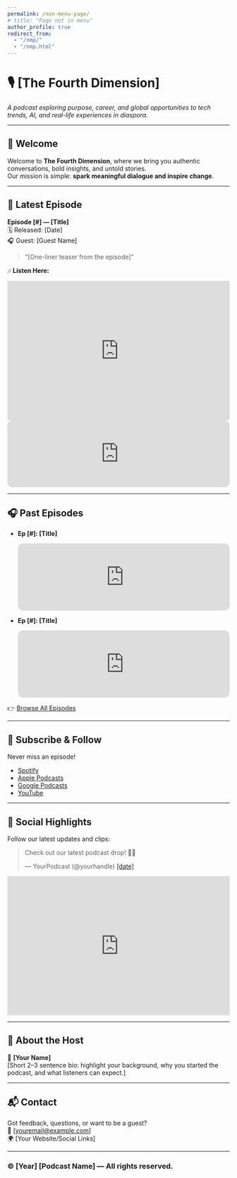 ```yaml
---
permalink: /non-menu-page/
# title: "Page not in menu"
author_profile: true
redirect_from: 
  - "/nmp/"
  - "/nmp.html"
---
```

# 🎙️ [The Fourth Dimension]

_A podcast exploring purpose, career, and global opportunities to tech trends, AI, and real-life experiences in diaspora._

---

## 👋 Welcome  
Welcome to **The Fourth Dimension**, where we bring you authentic conversations, bold insights, and untold stories.  
Our mission is simple: **spark meaningful dialogue and inspire change**.  

---

## 📢 Latest Episode  

**Episode [#] — [Title]**  
🗓️ Released: [Date]  
🎧 Guest: [Guest Name]  

> "[One-liner teaser from the episode]"  

🎶 **Listen Here:**  


<!-- YouTube Embed -->
<iframe width="100%" height="315" 
src="https://www.youtube.com/watch?v=ZSSSeRvRtQI" 
title="YouTube video player" frameborder="0" 
allow="accelerometer; autoplay; clipboard-write; encrypted-media; gyroscope; picture-in-picture" 
allowfullscreen></iframe>  

<!-- Spotify Embed -->
<iframe style="border-radius:12px" 
src="https://open.spotify.com/embed/episode/your-episode-id?utm_source=generator" 
width="100%" height="152" frameBorder="0" allowfullscreen="" 
allow="autoplay; clipboard-write; encrypted-media; fullscreen; picture-in-picture"></iframe>

---

## 🎧 Past Episodes  

- **Ep [#]: [Title]**  
  <iframe style="border-radius:12px" 
  src="https://open.spotify.com/embed/episode/your-old-episode-id" 
  width="100%" height="152" frameBorder="0" allowfullscreen="" 
  allow="autoplay; clipboard-write; encrypted-media; fullscreen; picture-in-picture"></iframe>  

- **Ep [#]: [Title]**  
  <iframe style="border-radius:12px" 
  src="https://open.spotify.com/embed/episode/your-old-episode-id" 
  width="100%" height="152" frameBorder="0" allowfullscreen="" 
  allow="autoplay; clipboard-write; encrypted-media; fullscreen; picture-in-picture"></iframe>  

👉 [Browse All Episodes](#)  

---

## 📲 Subscribe & Follow  

Never miss an episode!  
- [Spotify](#)  
- [Apple Podcasts](#)  
- [Google Podcasts](#)  
- [YouTube](#)  

---

## 🔗 Social Highlights  

Follow our latest updates and clips:  

<!-- Twitter/X Embed -->
<blockquote class="twitter-tweet">
<p lang="en" dir="ltr">Check out our latest podcast drop! 🚀🔥</p>
— YourPodcast (@yourhandle) 
<a href="https://twitter.com/yourhandle/status/1234567890">[date]</a>
</blockquote>  
<script async src="https://platform.twitter.com/widgets.js" charset="utf-8"></script>  

<!-- YouTube Embed -->
<iframe width="100%" height="315" 
src="https://www.youtube.com/watch?v=ZSSSeRvRtQI" 
title="YouTube video player" frameborder="0" 
allow="accelerometer; autoplay; clipboard-write; encrypted-media; gyroscope; picture-in-picture" 
allowfullscreen></iframe>  

---

## 🙌 About the Host  
👤 **[Your Name]**  
[Short 2–3 sentence bio: highlight your background, why you started the podcast, and what listeners can expect.]  

---

## 📬 Contact  
Got feedback, questions, or want to be a guest?  
📧 [youremail@example.com]  
🌍 [Your Website/Social Links]  

---

### © [Year] [Podcast Name] — All rights reserved.

